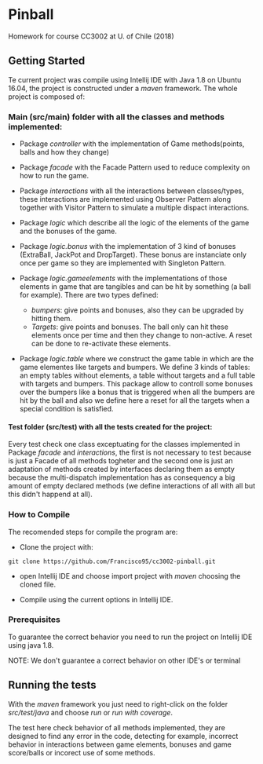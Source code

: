 # Pinball

Homework for course CC3002 at U. of Chile (2018)

## Getting Started

Te current project was compile using Intellij IDE with Java 1.8 on Ubuntu 16.04, the project is constructed under a _maven_ framework. The whole project is composed of:

### Main (src/main) folder with all the classes and methods implemented:

* Package _controller_ with the implementation of Game methods(points, balls and how they change)
* Package _facade_ with the Facade Pattern used to reduce complexity on how to run the game.
* Package _interactions_ with all the interactions between classes/types, these interactions are implemented using Observer Pattern along together with Visitor Pattern to simulate a multiple dispact interactions.
* Package _logic_ which describe all the logic of the elements of the game and the bonuses of the game.
* Package _logic.bonus_ with the implementation of 3 kind of bonuses (ExtraBall, JackPot and DropTarget). These bonus are instanciate only once per game so they are implemented with Singleton Pattern.
* Package _logic.gameelements_ with the implementations of those elements in game that are tangibles and can be hit by something (a ball for example). There are two types defined:
	* _bumpers_: give points and bonuses, also they can be upgraded by hitting them.
	* _Targets_: give points and bonuses. The ball only can hit these elements once per time and then they change to non-active. A reset can be done to re-activate these elements.

* Package _logic.table_ where we construct the game table in which are the game elementes like targets and bumpers. We define 3 kinds of tables: an empty tables without elements, a table without targets and a full table with targets and bumpers. This package allow to controll some bonuses over the bumpers like a bonus that is triggered when all the bumpers are hit by the ball and also we define here a reset for all the targets when a special condition is satisfied.

#### Test folder (src/test) with all the tests created for the project:

Every test check one class exceptuating for the classes implemented in Package _facade_ and _interactions_, the first is not necessary to test because is just a Facade of all methods togheter and the second one is just an adaptation of methods created by interfaces declaring them as empty because the multi-dispatch implementation has as consequency a big amount of empty declared methods (we define interactions of all with all but this didn't happend at all).

### How to Compile

The recomended steps for compile the program are:

* Clone the project with:
```
git clone https://github.com/Francisco95/cc3002-pinball.git
```

* open Intellij IDE and choose import project with _maven_ choosing the cloned file.

* Compile using the current options in Intellij IDE.

### Prerequisites

To guarantee the correct behavior you need to run the project on Intellij IDE using java 1.8.

NOTE: We don't guarantee a correct behavior on other IDE's or terminal


## Running the tests

With the _maven_ framework you just need to right-click on the folder _src/test/java_ and choose _run_ or _run with coverage_.

The test here check behavior of all methods implemented, they are designed to find any error in the code, detecting for example, incorrect behavior in interactions between game elements, bonuses and game score/balls or incorect use of some methods.



